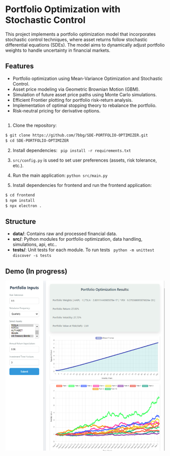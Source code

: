 # Portfolio Optimization with Stochastic Control

This project implements a portfolio optimization model that incorporates stochastic control techniques, where asset returns follow stochastic differential equations (SDEs). The model aims to dynamically adjust portfolio weights to handle uncertainty in financial markets.

## Features
- Portfolio optimization using Mean-Variance Optimization and Stochastic Control.
- Asset price modeling via Geometric Brownian Motion (GBM).
- Simulation of future asset price paths using Monte Carlo simulations.
- Efficient Frontier plotting for portfolio risk-return analysis.
- Implementation of optimal stopping theory to rebalance the portfolio.
- Risk-neutral pricing for derivative options.


##
1. Clone the repository:
```bash
$ git clone https://github.com/7bbg/SDE-PORTFOLIO-OPTIMIZER.git 
$ cd SDE-PORTFOLIO-OPTIMIZER
```


2. Install dependencies:
`
pip install -r requirements.txt`

3. `src/config.py` is used to set user preferences (assets, risk tolerance, etc.).

4. Run the main application:
`python src/main.py`

5. Install dependencies for frontend and run the frontend application: 
```bash
$ cd frontend
$ npm install
$ npx electron .
```



## Structure
- **data/**: Contains raw and processed financial data.
- **src/**: Python modules for portfolio optimization, data handling, simulations, api, etc..
- **tests/**: Unit tests for each module. To run tests 
        ` python -m unittest discover -s tests`


## Demo (In progress)
![Desktop_App_Demo](public/demo_test.png)